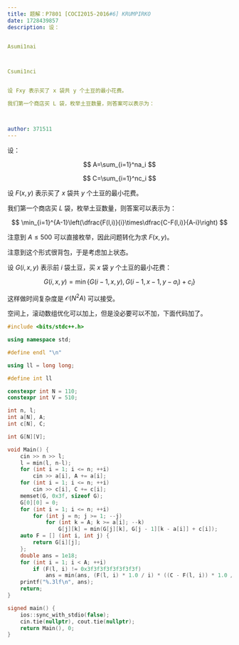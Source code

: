 ```yaml
---
title: 题解：P7801 [COCI2015-2016#6] KRUMPIRKO
date: 1728439857
description: 设：


Asumi1nai



Csumi1nci


设 Fxy 表示买了 x 袋共 y 个土豆的最小花费。

我们第一个商店买 L 袋，枚举土豆数量，则答案可以表示为：



author: 371511
---
```


设：

$$
A=\sum_{i=1}^na_i
$$

$$
C=\sum_{i=1}^nc_i
$$

设 $F(x,y)$ 表示买了 $x$ 袋共 $y$ 个土豆的最小花费。

我们第一个商店买 $L$ 袋，枚举土豆数量，则答案可以表示为：

$$
\min_{i=1}^{A-1}\left(\dfrac{F(l,i)}{i}\times\dfrac{C-F(l,i)}{A-i}\right)
$$

注意到 $A\le500$ 可以直接枚举，因此问题转化为求 $F(x,y)$。

注意到这个形式很背包，于是考虑加上状态。

设 $G(i,x,y)$ 表示前 $i$ 袋土豆，买 $x$ 袋 $y$ 个土豆的最小花费：

$$
G(i,x,y)=\min\{G(i-1,x,y),G(i-1,x-1,y-a_i)+c_i\}
$$

这样做时间复杂度是 $\mathcal O(N^2A)$ 可以接受。

空间上，滚动数组优化可以加上，但是没必要可以不加，下面代码加了。

```cpp
#include <bits/stdc++.h>

using namespace std;

#define endl "\n"

using ll = long long;

#define int ll

constexpr int N = 110;
constexpr int V = 510;

int n, l;
int a[N], A;
int c[N], C;

int G[N][V];

void Main() {
	cin >> n >> l;
	l = min(l, n-l);
	for (int i = 1; i <= n; ++i)
		cin >> a[i], A += a[i];
	for (int i = 1; i <= n; ++i)
		cin >> c[i], C += c[i];
	memset(G, 0x3f, sizeof G);
	G[0][0] = 0;
	for (int i = 1; i <= n; ++i)
		for (int j = n; j >= 1; --j)
			for (int k = A; k >= a[i]; --k)
				G[j][k] = min(G[j][k], G[j - 1][k - a[i]] + c[i]);
	auto F = [] (int i, int j) {
		return G[i][j];
	};
	double ans = 1e18;
	for (int i = 1; i < A; ++i)
		if (F(l, i) != 0x3f3f3f3f3f3f3f3f)
			ans = min(ans, (F(l, i) * 1.0 / i) * ((C - F(l, i)) * 1.0 / (A - i)));
	printf("%.3lf\n", ans);
	return;
}

signed main() {
	ios::sync_with_stdio(false);
	cin.tie(nullptr), cout.tie(nullptr);
	return Main(), 0;
}


```
